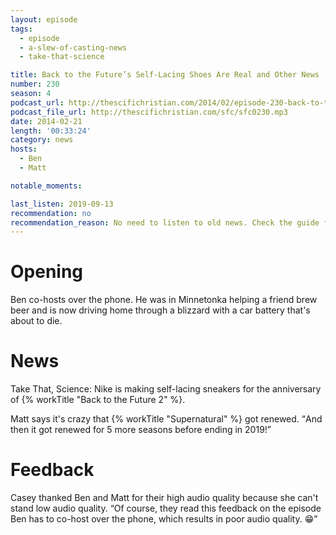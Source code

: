```yaml
---
layout: episode
tags:
  - episode
  - a-slew-of-casting-news
  - take-that-science

title: Back to the Future’s Self-Lacing Shoes Are Real and Other News
number: 230
season: 4
podcast_url: http://thescifichristian.com/2014/02/episode-230-back-to-the-futures-self-lacing-shoes-are-real-and-other-news/
podcast_file_url: http://thescifichristian.com/sfc/sfc0230.mp3
date: 2014-02-21
length: '00:33:24'
category: news
hosts:
  - Ben
  - Matt

notable_moments:

last_listen: 2019-09-13
recommendation: no
recommendation_reason: No need to listen to old news. Check the guide for what's interesting in hindsight.
---
```

# Opening
Ben co-hosts over the phone. He was in Minnetonka helping a friend brew beer and is now driving home through a blizzard with a car battery that's about to die. 



# News
Take That, Science: Nike is making self-lacing sneakers for the anniversary of {% workTitle "Back to the Future 2" %}.

Matt says it's crazy that {% workTitle "Supernatural" %} got renewed. <q class="archivist inline">And then it got renewed for 5 more seasons before ending in 2019!</q> 



# Feedback
Casey thanked Ben and Matt for their high audio quality because she can't stand low audio quality. <q class="archivist inline">Of course, they read this feedback on the episode Ben has to co-host over the phone, which results in poor audio quality. 😁</q>